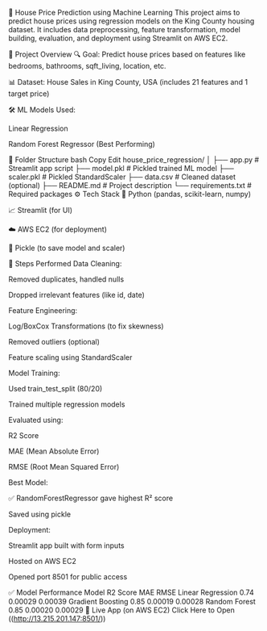 🏡 House Price Prediction using Machine Learning
This project aims to predict house prices using regression models on the King County housing dataset. It includes data preprocessing, feature transformation, model building, evaluation, and deployment using Streamlit on AWS EC2.

📌 Project Overview
🔍 Goal: Predict house prices based on features like bedrooms, bathrooms, sqft_living, location, etc.

📊 Dataset: House Sales in King County, USA (includes 21 features and 1 target price)

🛠️ ML Models Used:

Linear Regression

Random Forest Regressor (Best Performing)

📁 Folder Structure
bash
Copy
Edit
house_price_regression/
│
├── app.py               # Streamlit app script
├── model.pkl            # Pickled trained ML model
├── scaler.pkl           # Pickled StandardScaler
├── data.csv             # Cleaned dataset (optional)
├── README.md            # Project description
└── requirements.txt     # Required packages
⚙️ Tech Stack
🐍 Python (pandas, scikit-learn, numpy)

📈 Streamlit (for UI)

☁️ AWS EC2 (for deployment)

🔧 Pickle (to save model and scaler)

📌 Steps Performed
Data Cleaning:

Removed duplicates, handled nulls

Dropped irrelevant features (like id, date)

Feature Engineering:

Log/BoxCox Transformations (to fix skewness)

Removed outliers (optional)

Feature scaling using StandardScaler

Model Training:

Used train_test_split (80/20)

Trained multiple regression models

Evaluated using:

R2 Score

MAE (Mean Absolute Error)

RMSE (Root Mean Squared Error)

Best Model:

✅ RandomForestRegressor gave highest R² score

Saved using pickle

Deployment:

Streamlit app built with form inputs

Hosted on AWS EC2

Opened port 8501 for public access

✅ Model Performance
Model	R2 Score	MAE	RMSE
Linear Regression	0.74	0.00029	0.00039
Gradient Boosting	0.85	0.00019	0.00028
Random Forest	0.85	0.00020	0.00029
🔗 Live App (on AWS EC2)
Click Here to Open
((http://13.215.201.147:8501/))
